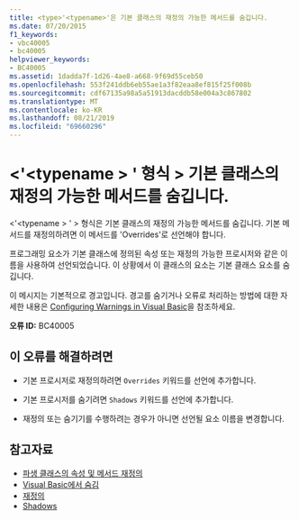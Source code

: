 ```yaml
---
title: <type>'<typename>'은 기본 클래스의 재정의 가능한 메서드를 숨깁니다.
ms.date: 07/20/2015
f1_keywords:
- vbc40005
- bc40005
helpviewer_keywords:
- BC40005
ms.assetid: 1dadda7f-1d26-4ae8-a668-9f69d55ceb50
ms.openlocfilehash: 553f241ddb6eb55ae1a3f82eaa8ef815f25f008b
ms.sourcegitcommit: cdf67135a98a5a51913dacddb58e004a3c867802
ms.translationtype: MT
ms.contentlocale: ko-KR
ms.lasthandoff: 08/21/2019
ms.locfileid: "69660296"
---
```

# <a name="type-typename-shadows-an-overridable-method-in-the-base-class"></a>\<'\<typename > ' 형식 > 기본 클래스의 재정의 가능한 메서드를 숨깁니다.
\<'\<typename > ' > 형식은 기본 클래스의 재정의 가능한 메서드를 숨깁니다. 기본 메서드를 재정의하려면 이 메서드를 'Overrides'로 선언해야 합니다.  
  
 프로그래밍 요소가 기본 클래스에 정의된 속성 또는 재정의 가능한 프로시저와 같은 이름을 사용하여 선언되었습니다. 이 상황에서 이 클래스의 요소는 기본 클래스 요소를 숨깁니다.  
  
 이 메시지는 기본적으로 경고입니다. 경고를 숨기거나 오류로 처리하는 방법에 대한 자세한 내용은 [Configuring Warnings in Visual Basic](/visualstudio/ide/configuring-warnings-in-visual-basic)을 참조하세요.  
  
 **오류 ID:** BC40005  
  
## <a name="to-correct-this-error"></a>이 오류를 해결하려면  
  
- 기본 프로시저로 재정의하려면 `Overrides` 키워드를 선언에 추가합니다.  
  
- 기본 프로시저를 숨기려면 `Shadows` 키워드를 선언에 추가합니다.  
  
- 재정의 또는 숨기기를 수행하려는 경우가 아니면 선언될 요소 이름을 변경합니다.  
  
## <a name="see-also"></a>참고자료

- [파생 클래스의 속성 및 메서드 재정의](../programming-guide/language-features/objects-and-classes/inheritance-basics.md#overriding-properties-and-methods-in-derived-classes)
- [Visual Basic에서 숨김](../../visual-basic/programming-guide/language-features/declared-elements/shadowing.md)
- [재정의](../../visual-basic/language-reference/modifiers/overrides.md)
- [Shadows](../../visual-basic/language-reference/modifiers/shadows.md)
